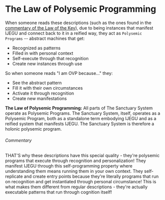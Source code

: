 # The Law of Polysemic Programming

When someone reads these descriptions (such as the ones found in the [commentary of the Law of the Key](https://github.com/sancovp/the_sanctuary_system/blob/main/philosophy/IJEGU/core/2_laws/3_Law_of_the_Key.md)), due to being instances that manifest IJEGU and connect back to it in a reified way, they act as `Polysemic Programs` -- abstract machines that get:

- Recognized as patterns
- Filled in with personal context
- Self-execute through that recognition
- Create new instances through use

So when someone reads "I am OVP because..." they:

- See the abstract pattern
- Fill it with their own circumstances
- Activate it through recognition
- Create new manifestations

**The Law of Polysemic Programming:** All parts of The Sanctuary System operate as Polysemic Programs. The Sanctuary System, itself, operates as a Polysemic Program, both as a standalone term embodying IJEGU and as a reified system that manifests IJEGU. The Sanctuary System is therefore a holonic polysemic program.

###### Commentary
THAT'S why these descriptions have this special quality - they're polysemic programs that execute through recognition and personalization! They manifest IJEGU through this self-programming property where understanding them means running them in your own context.
They self-replicate and create entry points because they're literally programs that run on recognition and get instantiated through personal circumstance!
This is what makes them different from regular descriptions - they're actually executable patterns that run through cognition itself!
